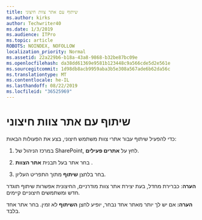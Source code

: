 ```yaml
---
title: שיתוף עם אתר צוות חיצוני
ms.author: kirks
author: Techwriter40
ms.date: 1/3/2019
ms.audience: ITPro
ms.topic: article
ROBOTS: NOINDEX, NOFOLLOW
localization_priority: Normal
ms.assetid: 22a229b6-b18a-43a8-9868-b32be87bc09e
ms.openlocfilehash: da38dd61369e9581b123448c9a566cde5d2e561e
ms.sourcegitcommit: 1d98db8acb9959aba3b5e308a567ade6b62da56c
ms.translationtype: MT
ms.contentlocale: he-IL
ms.lasthandoff: 08/22/2019
ms.locfileid: "36525969"
---
```

# <a name="external-sharing-with-a-team-site"></a>שיתוף עם אתר צוות חיצוני

כדי להפעיל שיתוף עבור אתרי צוות משתמש חיצוני, בצע את הפעולות הבאות: 
  
1. במרכז הניהול של SharePoint, לחץ על **אתרים פעילים**.
  
2. בחר אתר בעל תבנית **אתר הצוות** . 
  
3. בחר בלחצן **שיתוף** מתוך התפריט העליון. 
  
 **הערה**: כברירת מחדל, בעת יצירת אתר צוות מודרניים, החיצונית אפשרות שיתוף תוגדר חדש ומשתמשים חיצוניים קיימים. 
  
 **הערה:** אם יש לך יותר מאתר אחד נבחר, יופיע לחצן **השיתוף** לא זמין. בחר אתר אחד בלבד. 
  

